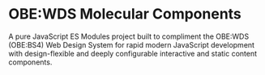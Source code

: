 # OBE:WDS Molecular Components
A pure JavaScript ES Modules project built to compliment the OBE:WDS (OBE:BS4) Web Design System for rapid modern JavaScript development with design-flexible and deeply configurable interactive and static content components.
